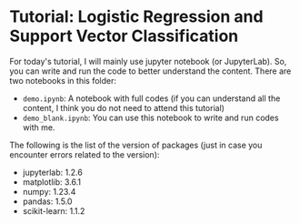 # Tutorial: Logistic Regression and Support Vector Classification
For today's tutorial, I will mainly use jupyter notebook (or JupyterLab).
So, you can write and run the code to better understand the content.
There are two notebooks in this folder:
- `demo.ipynb`: A notebook with full codes (if you can understand all the content, I think you do not need to attend this tutorial)
- `demo_blank.ipynb`: You can use this notebook to write and run codes with me.

The following is the list of the version of packages (just in case you encounter errors related to the version):
- jupyterlab: 1.2.6
- matplotlib: 3.6.1
- numpy: 1.23.4
- pandas: 1.5.0
- scikit-learn: 1.1.2